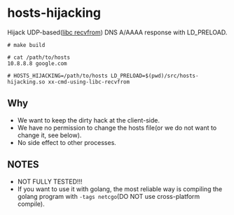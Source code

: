 # hosts-hijacking

Hijack UDP-based([libc recvfrom](https://man7.org/linux/man-pages/man2/recvfrom.2.html)) DNS A/AAAA response with LD_PRELOAD.

```
# make build

# cat /path/to/hosts
10.8.8.8 google.com

# HOSTS_HIJACKING=/path/to/hosts LD_PRELOAD=$(pwd)/src/hosts-hijacking.so xx-cmd-using-libc-recvfrom
```

## Why

- We want to keep the dirty hack at the client-side.
- We have no permission to change the hosts file(or we do not want to change it, see below).
- No side effect to other processes.

## NOTES

- NOT FULLY TESTED!!!
- If you want to use it with golang, the most reliable way is compiling the golang program with `-tags netcgo`(DO NOT use cross-platform compile).
